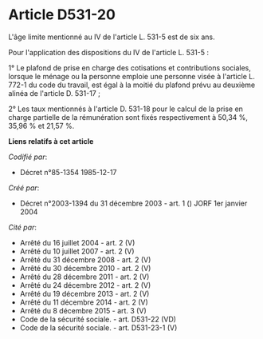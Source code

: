 # Article D531-20

L'âge limite mentionné au IV de l'article L. 531-5 est de six ans.

Pour l'application des dispositions du IV de l'article L. 531-5 :

1° Le plafond de prise en charge des cotisations et contributions sociales, lorsque le ménage ou la personne emploie une
personne visée à l'article L. 772-1 du code du travail, est égal à la moitié du plafond prévu au deuxième alinéa de l'article
D. 531-17 ;

2° Les taux mentionnés à l'article D. 531-18 pour le calcul de la prise en charge partielle de la rémunération sont fixés
respectivement à 50,34 %, 35,96 % et 21,57 %.

**Liens relatifs à cet article**

_Codifié par_:

  - Décret n°85-1354 1985-12-17

_Créé par_:

  - Décret n°2003-1394 du 31 décembre 2003 - art. 1 () JORF 1er janvier 2004

_Cité par_:

  - Arrêté du 16 juillet 2004 - art. 2 (V)
  - Arrêté du 10 juillet 2007 - art. 2 (V)
  - Arrêté du 31 décembre 2008 - art. 2 (V)
  - Arrêté du 30 décembre 2010 - art. 2 (V)
  - Arrêté du 28 décembre 2011 - art. 2 (V)
  - Arrêté du 24 décembre 2012 - art. 2 (V)
  - Arrêté du 19 décembre 2013 - art. 2 (V)
  - Arrêté du 11 décembre 2014 - art. 2 (V)
  - Arrêté du 8 décembre 2015 - art. 3 (V)
  - Code de la sécurité sociale. - art. D531-22 (VD)
  - Code de la sécurité sociale. - art. D531-23-1 (V)
